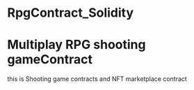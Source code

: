 
# RpgContract_Solidity

# Multiplay RPG shooting gameContract
this is Shooting game contracts and NFT marketplace contract

